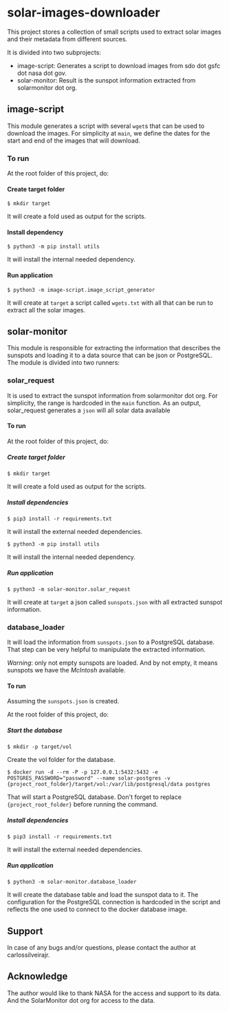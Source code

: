 # solar-images-downloader

This project stores a collection of small scripts used to extract solar images and their metadata from different sources.

It is divided into two subprojects:
- image-script: Generates a script to download images from sdo dot gsfc dot nasa dot gov.
- solar-monitor: Result is the sunspot information extracted from solarmonitor dot org.

## image-script

This module generates a script with several `wget`s that can be used to download the images.
For simplicity at `main`, we define the dates for the start and end of the images that will download.

### To run
At the root folder of this project, do:

#### Create target folder

``
$ mkdir target
``

It will create a fold used as output for the scripts.

#### Install dependency

``
$ python3 -m pip install utils
``

It will install the internal needed dependency.

#### Run application 

``
$ python3 -m image-script.image_script_generator
``

It will create at `target` a script called `wgets.txt` with all that can be run to extract all the solar images.


## solar-monitor

This module is responsible for extracting the information that describes the sunspots and loading it to a data source that can be json or PostgreSQL.
The module is divided into two runners:

### solar_request

It is used to extract the sunspot information from solarmonitor dot org.
For simplicity, the range is hardcoded in the `main` function.
As an output, solar_request generates a `json` will all solar data available 

#### To run

At the root folder of this project, do:

##### Create target folder

``
$ mkdir target
``

It will create a fold used as output for the scripts.

##### Install dependencies

``
$ pip3 install -r requirements.txt
``

It will install the external needed dependencies.

``
$ python3 -m pip install utils
``

It will install the internal needed dependency.

##### Run application

``
$ python3 -m solar-monitor.solar_request
``

It will create at `target` a json called `sunspots.json` with all extracted sunspot information.


### database_loader

It will load the information from `sunspots.json` to a PostgreSQL database.
That step can be very helpful to manipulate the extracted information.

*Warning*: only not empty sunspots are loaded. And by not empty, it means sunspots we have the *McIntosh* available.

#### To run

Assuming the `sunspots.json` is created.

At the root folder of this project, do:

##### Start the database

``
$ mkdir -p target/vol
``

Create the vol folder for the database.

``
$ docker run -d --rm -P -p 127.0.0.1:5432:5432 -e POSTGRES_PASSWORD="password" --name solar-postgres -v {project_root_folder}/target/vol:/var/lib/postgresql/data postgres
``

That will start a PostgreSQL database. 
Don't forget to replace `{project_root_folder}` before running the command.

##### Install dependencies

``
$ pip3 install -r requirements.txt
``

It will install the external needed dependencies.

##### Run application

``
$ python3 -m solar-monitor.database_loader
``

It will create the database table and load the sunspot data to it.
The configuration for the PostgreSQL connection is hardcoded in the script and reflects the one used to connect to the docker database image.

## Support

In case of any bugs and/or questions, please contact the author at carlossilveirajr.

## Acknowledge

The author would like to thank NASA for the access and support to its data. 
And the SolarMonitor dot org for access to the data.
